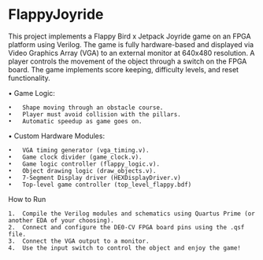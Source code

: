 # FlappyJoyride
This project implements a Flappy Bird x Jetpack Joyride game on an FPGA platform using Verilog. The game is fully hardware-based and displayed via Video Graphics Array (VGA) to an external monitor at 640x480 resolution. A player controls the movement of the object through a switch on the FPGA board. The game implements score keeping, difficulty levels, and reset functionality.

•	Game Logic:

	•	Shape moving through an obstacle course.
	•	Player must avoid collision with the pillars.
	•	Automatic speedup as game goes on.
 
•	Custom Hardware Modules:

	•	VGA timing generator (vga_timing.v).
	•	Game clock divider (game_clock.v).
	•	Game logic controller (flappy_logic.v).
	•	Object drawing logic (draw_objects.v).
	•	7-Segment Display driver (HEXDisplayDriver.v)
	•	Top-level game controller (top_level_flappy.bdf)

 How to Run

	1.	Compile the Verilog modules and schematics using Quartus Prime (or another EDA of your choosing).
	2.	Connect and configure the DE0-CV FPGA board pins using the .qsf file.
	3.	Connect the VGA output to a monitor.
	4.	Use the input switch to control the object and enjoy the game!
